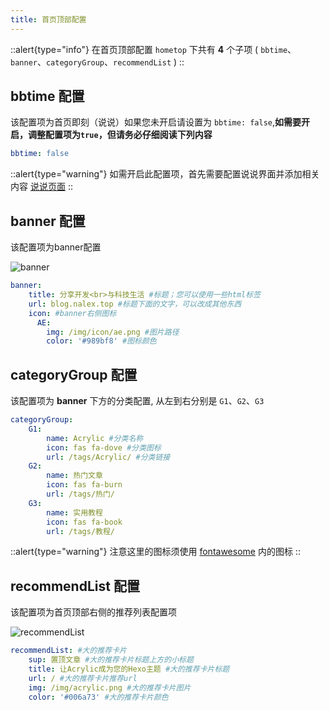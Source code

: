 ```yaml
---
title: 首页顶部配置
---
```


::alert{type="info"}
在首页顶部配置 `hometop` 下共有 **4** 个子项 ( `bbtime`、`banner`、`categoryGroup`、`recommendList` )
::

## bbtime 配置
该配置项为首页即刻（说说）如果您未开启请设置为 `bbtime: false`,**如需要开启，调整配置项为`true`，但请务必仔细阅读下列内容**

```yaml [_config.acrylic.yml]
bbtime: false
```

::alert{type="warning"}
 如需开启此配置项，首先需要配置说说界面并添加相关内容 [说说页面](./page#说说页面)
::

## banner 配置
该配置项为banner配置

![banner](https://img01.anzhiy.cn/useruploads/15/2023/03/04/6402b7c1e2674.png)

```yaml [_config.acrylic.yml]
banner:
    title: 分享开发<br>与科技生活 #标题；您可以使用一些html标签
    url: blog.nalex.top #标题下面的文字，可以改成其他东西
    icon: #banner右侧图标
      AE:
        img: /img/icon/ae.png #图片路径
        color: '#989bf8' #图标颜色
```

## categoryGroup 配置
该配置项为 **banner** 下方的分类配置, 从左到右分别是 `G1`、`G2`、`G3` 

```yaml [_config.acrylic.yml]
categoryGroup:
    G1:
        name: Acrylic #分类名称
        icon: fas fa-dove #分类图标
        url: /tags/Acrylic/ #分类链接
    G2:
        name: 热门文章
        icon: fas fa-burn
        url: /tags/热门/
    G3:
        name: 实用教程
        icon: fas fa-book
        url: /tags/教程/ 
```

::alert{type="warning"}
注意这里的图标须使用 [fontawesome](https://fontawesome.com/) 内的图标
::

## recommendList 配置
该配置项为首页顶部右侧的推荐列表配置项

![recommendList](https://img01.anzhiy.cn/useruploads/15/2023/03/04/6402bb37d2f13.png)

```yaml [_config.acrylic.yml]
recommendList: #大的推荐卡片
    sup: 置顶文章 #大的推荐卡片标题上方的小标题
    title: 让Acrylic成为您的Hexo主题 #大的推荐卡片标题
    url: / #大的推荐卡片推荐url
    img: /img/acrylic.png #大的推荐卡片图片
    color: '#006a73' #大的推荐卡片颜色
```